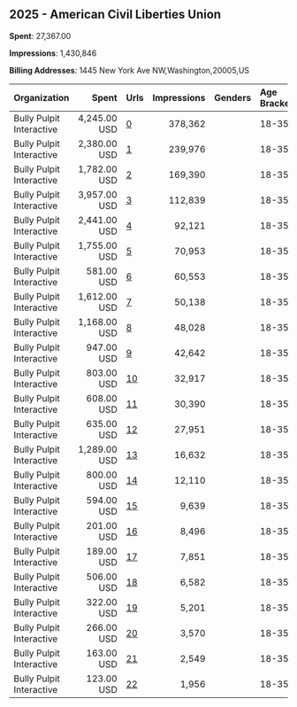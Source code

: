 ## 2025 - American Civil Liberties Union 
**Spent**: 27,367.00

**Impressions**: 1,430,846

**Billing Addresses**: 1445 New York Ave NW,Washington,20005,US

|Organization|Spent|Urls|Impressions|Genders|Age Brackets|Country Codes|
|:---|---:|:---|---:|:---|:---|:---|
|Bully Pulpit Interactive|4,245.00 USD|[0](https://www.snap.com/political-ads/asset/091791e3d50c3c9ca3d2e5ae3800fe73bdef88f30eabf40bf85a21110eed1349?mediaType=mp4)|378,362||18-35|united states|
|Bully Pulpit Interactive|2,380.00 USD|[1](https://www.snap.com/political-ads/asset/090582dd522e0376f7977b0e2961abb3a8fab485f4256ea839e13cc364c2dd67?mediaType=mp4)|239,976||18-35|united states|
|Bully Pulpit Interactive|1,782.00 USD|[2](https://www.snap.com/political-ads/asset/2e384861798d05bb0ac26d173574aa727682cd7f473b444f2d2b03bc40347114?mediaType=mp4)|169,390||18-35|united states|
|Bully Pulpit Interactive|3,957.00 USD|[3](https://www.snap.com/political-ads/asset/966fed68e375ffd4ced2a9958823a2a39ca45c01b2b303f4532794bc479f6eee?mediaType=mp4)|112,839||18-35|united states|
|Bully Pulpit Interactive|2,441.00 USD|[4](https://www.snap.com/political-ads/asset/966fed68e375ffd4ced2a9958823a2a39ca45c01b2b303f4532794bc479f6eee?mediaType=mp4)|92,121||18-35|united states|
|Bully Pulpit Interactive|1,755.00 USD|[5](https://www.snap.com/political-ads/asset/966fed68e375ffd4ced2a9958823a2a39ca45c01b2b303f4532794bc479f6eee?mediaType=mp4)|70,953||18-35|united states|
|Bully Pulpit Interactive|581.00 USD|[6](https://www.snap.com/political-ads/asset/7467c954a16ba9de48749253c18141a38d2b390f2b27372107a00226e56ec399?mediaType=mp4)|60,553||18-35|united states|
|Bully Pulpit Interactive|1,612.00 USD|[7](https://www.snap.com/political-ads/asset/3827f4479e27d894697371ef210778afbadd5f11335f70b900be05e9885a9f56?mediaType=mp4)|50,138||18-35|united states|
|Bully Pulpit Interactive|1,168.00 USD|[8](https://www.snap.com/political-ads/asset/091791e3d50c3c9ca3d2e5ae3800fe73bdef88f30eabf40bf85a21110eed1349?mediaType=mp4)|48,028||18-35|united states|
|Bully Pulpit Interactive|947.00 USD|[9](https://www.snap.com/political-ads/asset/3827f4479e27d894697371ef210778afbadd5f11335f70b900be05e9885a9f56?mediaType=mp4)|42,642||18-35|united states|
|Bully Pulpit Interactive|803.00 USD|[10](https://www.snap.com/political-ads/asset/090582dd522e0376f7977b0e2961abb3a8fab485f4256ea839e13cc364c2dd67?mediaType=mp4)|32,917||18-35|united states|
|Bully Pulpit Interactive|608.00 USD|[11](https://www.snap.com/political-ads/asset/966fed68e375ffd4ced2a9958823a2a39ca45c01b2b303f4532794bc479f6eee?mediaType=mp4)|30,390||18-35|united states|
|Bully Pulpit Interactive|635.00 USD|[12](https://www.snap.com/political-ads/asset/3827f4479e27d894697371ef210778afbadd5f11335f70b900be05e9885a9f56?mediaType=mp4)|27,951||18-35|united states|
|Bully Pulpit Interactive|1,289.00 USD|[13](https://www.snap.com/political-ads/asset/3827f4479e27d894697371ef210778afbadd5f11335f70b900be05e9885a9f56?mediaType=mp4)|16,632||18-35|united states|
|Bully Pulpit Interactive|800.00 USD|[14](https://www.snap.com/political-ads/asset/3827f4479e27d894697371ef210778afbadd5f11335f70b900be05e9885a9f56?mediaType=mp4)|12,110||18-35|united states|
|Bully Pulpit Interactive|594.00 USD|[15](https://www.snap.com/political-ads/asset/3827f4479e27d894697371ef210778afbadd5f11335f70b900be05e9885a9f56?mediaType=mp4)|9,639||18-35|united states|
|Bully Pulpit Interactive|201.00 USD|[16](https://www.snap.com/political-ads/asset/2e384861798d05bb0ac26d173574aa727682cd7f473b444f2d2b03bc40347114?mediaType=mp4)|8,496||18-35|united states|
|Bully Pulpit Interactive|189.00 USD|[17](https://www.snap.com/political-ads/asset/7467c954a16ba9de48749253c18141a38d2b390f2b27372107a00226e56ec399?mediaType=mp4)|7,851||18-35|united states|
|Bully Pulpit Interactive|506.00 USD|[18](https://www.snap.com/political-ads/asset/966fed68e375ffd4ced2a9958823a2a39ca45c01b2b303f4532794bc479f6eee?mediaType=mp4)|6,582||18-35|united states|
|Bully Pulpit Interactive|322.00 USD|[19](https://www.snap.com/political-ads/asset/966fed68e375ffd4ced2a9958823a2a39ca45c01b2b303f4532794bc479f6eee?mediaType=mp4)|5,201||18-35|united states|
|Bully Pulpit Interactive|266.00 USD|[20](https://www.snap.com/political-ads/asset/3827f4479e27d894697371ef210778afbadd5f11335f70b900be05e9885a9f56?mediaType=mp4)|3,570||18-35|united states|
|Bully Pulpit Interactive|163.00 USD|[21](https://www.snap.com/political-ads/asset/966fed68e375ffd4ced2a9958823a2a39ca45c01b2b303f4532794bc479f6eee?mediaType=mp4)|2,549||18-35|united states|
|Bully Pulpit Interactive|123.00 USD|[22](https://www.snap.com/political-ads/asset/966fed68e375ffd4ced2a9958823a2a39ca45c01b2b303f4532794bc479f6eee?mediaType=mp4)|1,956||18-35|united states|
